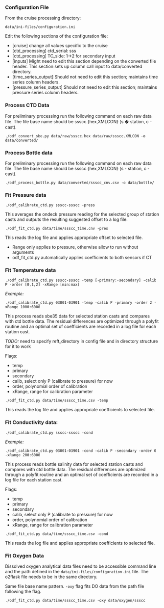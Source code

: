 ### Configuration File ###
From the cruise processing directory:

```
data/ini-files/configuration.ini
```

Edit the following sections of the configuration file:
- [cruise] change all values specific to the cruise
- [ctd_processing]
      ctd_serial: sss
- [ctd_processing]
      TC_side: 1->2 for secondary input
- [inputs] Might need to edit this section depending on the converted file header. This section sets up column call input to data/converted directory.
- [time_series_output] Should not need to edit this section; maintains time series column headers.
- [pressure_series_output] Should not need to edit this section; maintains pressure series column headers.

### Process CTD Data ###
For preliminary processing run the following command on each raw data file. The file base name should be ssscc.{hex,XMLCON} (s � station, c - cast).

```
./odf_convert_sbe.py data/raw/ssscc.hex data/raw/ssscc.XMLCON -o data/converted/
```

### Process Bottle data ###
For preliminary processing run the following command on each raw data file. The file base name should be ssscc.{hex,XMLCON} (s - station, c - cast).

```
./odf_process_bottle.py data/converted/ssscc_cnv.csv -o data/bottle/
```

### Fit Pressure data ###
```
./odf_calibrate_ctd.py ssscc-ssscc -press
```

This averages the ondeck pressure reading for the selected group of station casts and outputs the resulting suggested offset to a log file.

```
./odf_fit_ctd.py data/time/ssscc_time.cnv -pres
```

This reads the log file and applies appropriate offset to selected file.

- Range only applies to pressure, otherwise allow to run without arguments
- odf_fit_ctd.py automatically applies coefficients to both sensors if CT

### Fit Temperature data ###
```
./odf_calibrate_ctd.py ssscc-ssscc -temp [-primary:-secondary] -calib P -order [0,1,2] -xRange [min:max]
```

*Example:*
```
./odf_calibrate_ctd.py 03001-03901 -temp -calib P -primary -order 2 -xRange 1000:6000
```

This process reads sbe35 data for selected station casts and compares with ctd bottle data. The residual differences are optimized through a polyfit routine and an optimal set of coefficients are recorded in a log file for each station cast.

*TODO:* need to specify reft_directory in config file and in directory structure for it to work

Flags:
- temp
- primary
- secondary
- calib, select only P (calibrate to pressure) for now
- order, polynomial order of calibration
- xRange, range for calibration parameter

```
./odf_fit_ctd.py data/time/ssscc_time.csv -temp
```

This reads the log file and applies appropriate coefficients to selected file.

### Fit Conductivity data: ###
```
./odf_calibrate_ctd.py ssscc-ssscc -cond
```

*Example:*
```
./odf_calibrate_ctd.py 03001-03901 -cond -calib P -secondary -order 0 -xRange 200:6000
```

This process reads bottle salinity data for selected station casts and compares with ctd bottle data. The residual differences are optimized through a polyfit routine and an optimal set of coefficients are recorded in a log file for each station cast.

Flags:
- temp
- primary
- secondary
- calib, select only P (calibrate to pressure) for now
- order, polynomial order of calibration
- xRange, range for calibration parameter

```
./odf_fit_ctd.py data/time/ssscc_time.csv -cond
```

This reads the log file and applies appropriate coefficients to selected file.

### Fit Oxygen Data ###
Dissolved oxygen analytical data files need to be accessible command line and the path defined in the `data/ini-files/configuration.ini` file. The o2flask file needs to be in the same directory.

Same file base name pattern. `-oxy` flag fits DO data from the path file following the flag.

```
./odf_fit_ctd.py data/time/ssscc_time.csv -oxy data/oxygen/ssscc
```
